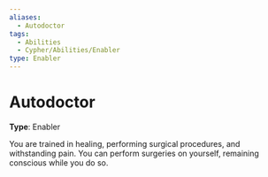```yaml
---
aliases:
  - Autodoctor
tags:
  - Abilities
  - Cypher/Abilities/Enabler
type: Enabler
---
```


# Autodoctor

**Type**: Enabler

You are trained in healing, performing surgical procedures, and withstanding pain. You can perform surgeries on yourself, remaining conscious while you do so.
